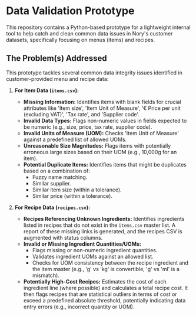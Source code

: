 # Data Validation Prototype

This repository contains a Python-based prototype for a lightweight internal tool to help catch and clean common data issues in Nory's customer datasets, specifically focusing on menus (items) and recipes.

## The Problem(s) Addressed

This prototype tackles several common data integrity issues identified in customer-provided menu and recipe data:

1.  **For Item Data (`items.csv`):**
    * **Missing Information:** Identifies items with blank fields for crucial attributes like 'Item size', 'Item Unit of Measure', '€ Price per unit (excluding VAT)', 'Tax rate', and 'Supplier code'.
    * **Invalid Data Types:** Flags non-numeric values in fields expected to be numeric (e.g., size, price, tax rate, supplier code).
    * **Invalid Units of Measure (UOM):** Checks 'Item Unit of Measure' against a predefined list of allowed UOMs.
    * **Unreasonable Size Magnitudes:** Flags items with potentially erroneous large sizes based on their UOM (e.g., 10,000g for an item).
    * **Potential Duplicate Items:** Identifies items that might be duplicates based on a combination of:
        * Fuzzy name matching.
        * Similar supplier.
        * Similar item size (within a tolerance).
        * Similar price (within a tolerance).

2.  **For Recipe Data (`recipes.csv`):**
    * **Recipes Referencing Unknown Ingredients:** Identifies ingredients listed in recipes that do not exist in the `items.csv` master list. A report of these missing links is generated, and the recipes CSV is augmented with status columns.
    * **Invalid or Missing Ingredient Quantities/UOMs:**
        * Flags missing or non-numeric ingredient quantities.
        * Validates ingredient UOMs against an allowed list.
        * Checks for UOM consistency between the recipe ingredient and the item master (e.g., 'g' vs 'kg' is convertible, 'g' vs 'ml' is a mismatch).
    * **Potentially High-Cost Recipes:** Estimates the cost of each ingredient line (where possible) and calculates a total recipe cost. It then flags recipes that are statistical outliers in terms of cost or exceed a predefined absolute threshold, potentially indicating data entry errors (e.g., incorrect quantity or UOM).

